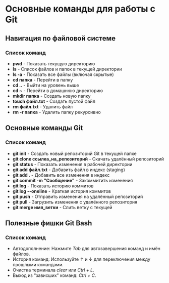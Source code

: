 # Основные команды для работы с Git

## Навигация по файловой системе

### Список команд

* **pwd** - Показать текущую директорию
* **ls** - Список файлов и папок в текущей директории
* **ls -a** - Показать все файлы (включая скрытые)
* **cd папка** - Перейти в папку
* **cd ..** - Выйти на уровень выше
* **cd ~** - Перейти в домашнюю директорию
* **mkdir папка** - Создать новую папку
* **touch файл.txt** - Создать пустой файл
* **rm файл.txt** - Удалить файл
* **rm -r папка** - Удалить папку рекурсивно

## Основные команды Git

### Список команд

* **git init** - Создать новый репозиторий Git в текущей папке
* **git clone ссылка_на_репозиторий** - Скачать удалённый репозиторий
* **git status** - Показать изменения в рабочей директории
* **git add файл.txt** - Добавить файл в индекс (staging)
* **git add .** - Добавить все изменения в индекс
* **git commit -m "Сообщение"** - Закоммитить изменения
* **git log** - Показать историю коммитов
* **git log --oneline** - Краткая история коммитов
* **git push** - Отправить изменения на удалённый репозиторий
* **git pull** - Загрузить изменения с удалённого репозитория
* **git merge имя_ветки** - Слить ветку с текущей

## Полезные фишки Git Bash

### Список команд

- Автодополнение: Нажмите *Tab* для автозавершения команд и имён файлов.
- История команд: Используйте ↑ и ↓ для переключения между прошлыми командами.
- Очистка терминала *clear* или *Ctrl + L*.
- Выход из "зависших" команд: *Ctrl + C*.
